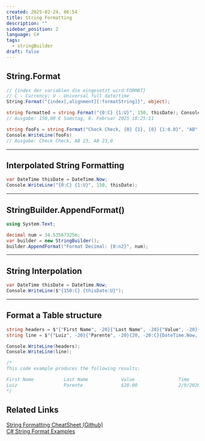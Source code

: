 ```yaml
---
created: 2025-02-24, 06:54
title: String Formatting
description: ""
sidebar_position: 2
language: C#
tags:
  - stringBuilder
draft: false
---
```

## String.Format

```csharp
// {index der variablen die eingesetzt wird:FORMAT}
// C - Currency; U - Universal full date/time
String.Format("{index[,alignment][:formatString]}", object);

string formatted = string.Format("{0:C} {1:U}", 150, thisDate); Console.WriteLine(formatted);
// Ausgabe: 150,00 € Samstag, 8. Februar 2025 18:25:11

string fooFs = string.Format("Check Check, {0} {1}, {0} {1:0.0}", "AB", 23);
Console.WriteLine(fooFs)
// Ausgabe: Check Check, AB 23, AB 23,0
```

---
## Interpolated String Formatting

```csharp
var DateTime thisDate = DateTime.Now;
Console.WriteLine("{0:C} {1:U}", 150, thisDate);
```

---
## StringBuilder.AppendFormat()

```csharp
using System.Text;

decimal num = 34.53567325m; 
var builder = new StringBuilder(); 
builder.AppendFormat("Format Decimal: {0:n2}", num);
```

---
## String Interpolation

```csharp
var DateTime thisDate = DateTime.Now;
Console.WriteLine($"{150:C} {thisDate:U}");
```

---
## Format a Table structure
```csharp
string headers = $"{"First Name", -20}{"Last Name", -20}{"Value", -20}{"Time", -20}";
string line	= $"{"Luiz", -20}{"Parente", -20}{20, -20:C}{DateTime.Now, -20:d}";

Console.WriteLine(headers);
Console.WriteLine(line);

/*
This code example produces the following results:

First Name           Last Name            Value                Time             
Luiz                 Parente              $20.00               2/9/2020   
*/
```

## Related Links
[String Formatting CheatSheet (Github)](https://gist.github.com/luizcentennial/c6353c2ae21815420e616a6db3897b4c)  
[C# String Format Examples](https://dzone.com/articles/c-string-format-examples)  